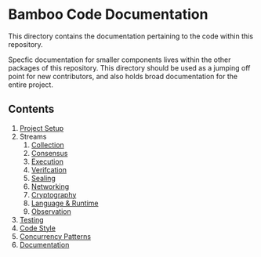 # Bamboo Code Documentation

This directory contains the documentation pertaining to the code within this repository. 

Specfic documentation for smaller components lives within the other packages of this repository. This directory should be used as a jumping off point for new contributors, and also holds broad documentation for the entire project.

## Contents

1. [Project Setup](setup.md)
2. Streams
   1. [Collection](/internal/protocol/collect/README.md)
   2. [Consensus](/internal/protocol/consensus/README.md)
   3. [Execution](/internal/protocol/execute/README.md)
   4. [Verifcation](/internal/protocol/verify/README.md)
   5. [Sealing](/internal/protocol/seal/README.md)
   6. [Networking](/internal/network/README.md)
   7. [Cryptography](/pkg/crypto/README.md)
   8. [Language & Runtime](/language/README.md)
   9. [Observation](/internal/protocol/observe/README.md)
3. [Testing](testing.md)
4. [Code Style](code-style.md)
5. [Concurrency Patterns](concurrency.md)
6. [Documentation](documentation.md)
